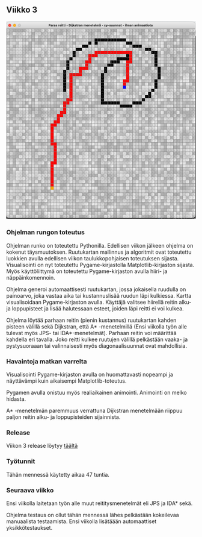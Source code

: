 ## Viikko 3

<img src="/dokumentaatio/png/viikko3.png" width="750">

### Ohjelman rungon toteutus

Ohjelman runko on toteutettu Pythonilla. Edellisen viikon jälkeen ohjelma on kokenut täysmuutoksen. Ruutukartan mallinnus ja algoritmit ovat toteutettu luokkien avulla edellisen viikon taulukkopohjaisen toteutuksen sijasta. Visualisointi on nyt toteutettu Pygame-kirjastolla Matplotlib-kirjaston sijasta. Myös käyttöliittymä on toteutettu Pygame-kirjaston avulla hiiri- ja näppäinkomennoin.  

Ohjelma generoi automaattisesti ruutukartan, jossa jokaisella ruudulla on painoarvo, joka vastaa aika tai kustannuslisää ruudun läpi kulkiessa.  Kartta visualisoidaan Pygame-kirjaston avulla.  Käyttäjä valitsee hiirellä reitin alku- ja loppupisteet ja lisää halutessaan esteet, joiden läpi reitti ei voi kulkea.

Ohjelma löytää parhaan reitin (pienin kustannus) ruutukartan kahden pisteen välillä sekä Dijkstran, että  A* -menetelmillä (Ensi viikolla työn alle tulevat myös JPS- tai IDA*-menetelmät).  Parhaan reitin voi määrittää kahdella eri tavalla.  Joko reitti kulkee ruutujen välillä pelkästään vaaka- ja pystysuoraaan tai valinnaisesti myös diagonaalisuunnat ovat mahdollisia.

### Havaintoja matkan varrelta

Visualisointi Pygame-kirjaston avulla on huomattavasti nopeampi ja näyttävämpi kuin aikaisempi Matplotlib-toteutus.  

Pygamen avulla onistuu myös realiaikainen animointi.  Animointi on melko hidasta.

A* -menetelmän paremmuus verrattuna Dijkstran menetelmään riippuu paljon reitin alku- ja loppupisteiden sijainnista.

### Release

Viikon 3 release löytyy [täältä](https://github.com/lautanal/tiralabra/releases/tag/Viikko3)

### Työtunnit

Tähän mennessä käytetty aikaa 47 tuntia.  

### Seuraava viikko

Ensi viikolla laitetaan työn alle muut reititysmenetelmät eli JPS ja IDA* sekä.

Ohjelma testaus on ollut tähän mennessä lähes pelkästään kokeilevaa manuaalista testaamista.  Ensi viikolla lisätäään automaattiset yksikkötestaukset.



